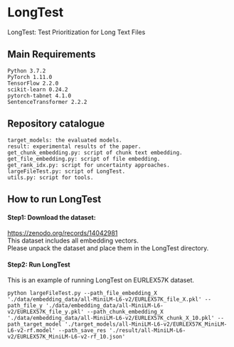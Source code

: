 # LongTest
LongTest: Test Prioritization for Long Text Files
## Main Requirements
    Python 3.7.2
    PyTorch 1.11.0
    TensorFlow 2.2.0
    scikit-learn 0.24.2
    pytorch-tabnet 4.1.0
    SentenceTransformer 2.2.2
##  Repository catalogue
    target_models: the evaluated models.
    result: experimental results of the paper.
    get_chunk_embedding.py: script of chunk text embedding.
    get_file_embedding.py: script of file embedding.
    get_rank_idx.py: script for uncertainty approaches.
    largeFileTest.py: script of LongTest.
    utils.py: script for tools.

## How to run LongTest
#### Step1: Download the dataset: 
https://zenodo.org/records/14042981  
This dataset includes all embedding vectors.   
Please unpack the dataset and place them in the LongTest directory. 

#### Step2: Run LongTest  
This is an example of running LongTest on EURLEX57K dataset.  
```
python largeFileTest.py --path_file_embedding_X './data/embedding_data/all-MiniLM-L6-v2/EURLEX57K_file_X.pkl' --path_file_y './data/embedding_data/all-MiniLM-L6-v2/EURLEX57K_file_y.pkl' --path_chunk_embedding_X './data/embedding_data/all-MiniLM-L6-v2/EURLEX57K_chunk_X_10.pkl' --path_target_model './target_models/all-MiniLM-L6-v2/EURLEX57K_MiniLM-L6-v2-rf.model' --path_save_res './result/all-MiniLM-L6-v2/EURLEX57K_MiniLM-L6-v2-rf_10.json'
```
